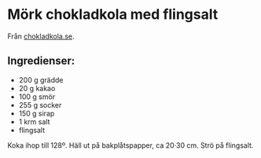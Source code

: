 Mörk chokladkola med flingsalt
==============================

Från [chokladkola.se](http://chokladkola.se/chokladkola/m%C3%B6rk-chokladkola-med-flingsalt).

Ingredienser: 
-------------

* 200 g grädde
*  20 g kakao
* 100 g smör
* 255 g socker
* 150 g sirap
* 1 krm salt
* flingsalt

Koka ihop till 128º.  Häll ut på bakplåtspapper, ca 20·30 cm.  Strö på flingsalt.
